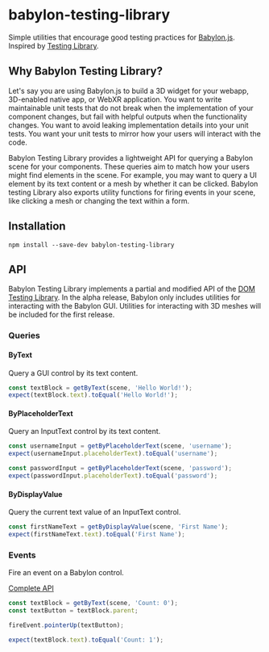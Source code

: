# babylon-testing-library

Simple utilities that encourage good testing practices for [Babylon.js](https://doc.babylonjs.com/). Inspired by [Testing Library](https://testing-library.com/).

## Why Babylon Testing Library?

Let's say you are using Babylon.js to build a 3D widget for your webapp, 3D-enabled native app, or WebXR application. You want to write maintainable unit tests that do not break when the implementation of your component changes, but fail with helpful outputs when the functionality changes. You want to avoid leaking implementation details into your unit tests. You want your unit tests to mirror how your users will interact with the code.

Babylon Testing Library provides a lightweight API for querying a Babylon scene for your components. These queries aim to match how your users might find elements in the scene. For example, you may want to query a UI element by its text content or a mesh by whether it can be clicked. Babylon testing Library also exports utility functions for firing events in your scene, like clicking a mesh or changing the text within a form.

## Installation

```
npm install --save-dev babylon-testing-library
```

## API

Babylon Testing Library implements a partial and modified API of the [DOM Testing Library](https://testing-library.com/docs/queries/about). In the alpha release, Babylon only includes utilities for interacting with the Babylon GUI. Utilities for interacting with 3D meshes will be included for the first release.

### Queries

#### ByText

Query a GUI control by its text content.

```js
const textBlock = getByText(scene, 'Hello World!');
expect(textBlock.text).toEqual('Hello World!');
```

#### ByPlaceholderText

Query an InputText control by its text content.

```js
const usernameInput = getByPlaceholderText(scene, 'username');
expect(usernameInput.placeholderText).toEqual('username');

const passwordInput = getByPlaceholderText(scene, 'password');
expect(passwordInput.placeholderText).toEqual('password');
```

#### ByDisplayValue

Query the current text value of an InputText control.

```js
const firstNameText = getByDisplayValue(scene, 'First Name');
expect(firstNameText.text).toEqual('First Name');
```

### Events

Fire an event on a Babylon control.

[Complete API](./src/eventMap.ts)

```js
const textBlock = getByText(scene, 'Count: 0');
const textButton = textBlock.parent;

fireEvent.pointerUp(textButton);

expect(textBlock.text).toEqual('Count: 1');
```
